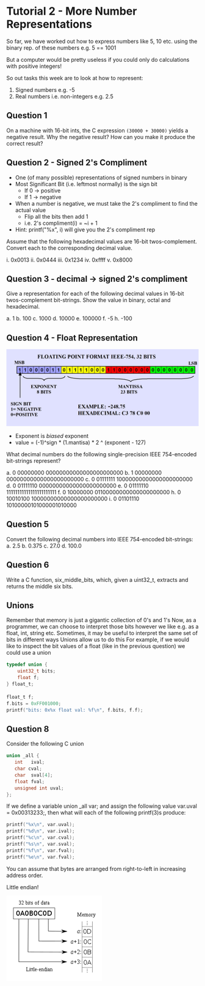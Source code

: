 # Tutorial 2 - More Number Representations

So far, we have worked out how to express numbers like 5, 10 etc. using the binary rep. of these numbers
e.g. 5 == 1001

But a computer would be pretty useless if you could only do calculations with positive integers!

So out tasks this week are to look at how to represent:
1. Signed numbers e.g. -5
2. Real numbers i.e. non-integers e.g. 2.5

## Question 1 

On a machine with 16-bit ints, the C expression `(30000 + 30000)` yields a negative result.
Why the negative result? How can you make it produce the correct result?

## Question 2 - Signed 2's Compliment

* One (of many possible) representations of signed numbers in binary
* Most Significant Bit (i.e. leftmost normally) is the sign bit
    * If 0 -> positive
    * If 1 -> negative
* When a number is negative, we must take the 2's compliment to find the actual value
    * Flip all the bits then add 1
    * i.e. 2's compliment(i) = ~i + 1
* Hint: printf("%x", i) will give you the 2's compliment rep

Assume that the following hexadecimal values are 16-bit twos-complement. Convert each to the corresponding decimal value. 

i. 0x0013
ii. 0x0444
iii. 0x1234
iv. 0xffff
v. 0x8000

## Question 3 - decimal -> signed 2's compliment

Give a representation for each of the following decimal values in 16-bit twos-complement bit-strings. Show the value in binary, octal and hexadecimal.

a. 1
b. 100
c. 1000
d. 10000
e. 100000
f. -5
h. -100 

## Question 4 - Float Representation

![alt text][float_comp]

* Exponent is *biased* exponent
* value = (-1)^sign * (1.mantisa) * 2 ^ (exponent - 127)

[float_comp]: resources/float_comp.jpg

What decimal numbers do the following single-precision IEEE 754-encoded bit-strings represent? 

a. 0 00000000 00000000000000000000000
b. 1 00000000 00000000000000000000000
c. 0 01111111 10000000000000000000000
d. 0 01111110 00000000000000000000000
e. 0 01111110 11111111111111111111111
f. 0 10000000 01100000000000000000000
h. 0 10010100 10000000000000000000000
i. 0 01101110 10100000101000001010000

## Question 5

Convert the following decimal numbers into IEEE 754-encoded bit-strings: 
a. 2.5
b. 0.375
c. 27.0
d. 100.0

## Question 6

Write a C function, six_middle_bits, which, given a uint32_t, extracts and returns the middle six bits.

## Unions

Remember that memory is just a gigantic collection of 0's and 1's
Now, as a programmer, we can choose to interpret those bits however we like e.g. as a float, int, string etc.
Sometimes, it may be useful to interpret the same set of bits in different ways
Unions allow us to do this
For example, if we would like to inspect the bit values of a float (like in the previous question) we could use a union

```C
typedef union {
    uint32_t bits;
    float f;
} float_t; 

float_t f;
f.bits = 0xFF001000;
printf("bits: 0x%x float val: %f\n", f.bits, f.f);
```

## Question 8



Consider the following C union

```C
union _all {
   int   ival;
   char cval;
   char  sval[4];
   float fval;
   unsigned int uval;
};
```

If we define a variable union _all var; and assign the following value var.uval = 0x00313233;, then what will each of the following printf(3)s produce:

```C
printf("%x\n", var.uval);
printf("%d\n", var.ival);
printf("%c\n", var.cval);
printf("%s\n", var.sval);
printf("%f\n", var.fval);
printf("%e\n", var.fval); 
```

You can assume that bytes are arranged from right-to-left in increasing address order. 

Little endian!

![alt text][little_endian]

[little_endian]: resources/litte_endian.png
